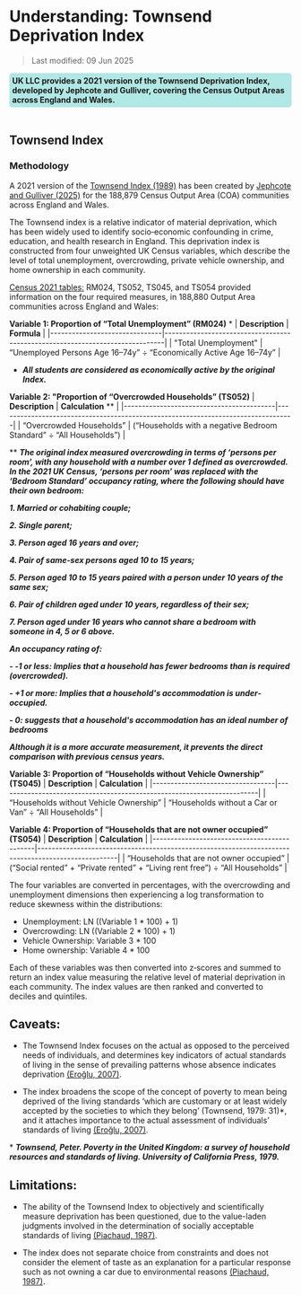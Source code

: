 # Understanding: Townsend Deprivation Index 


>Last modified: 09 Jun 2025

<div style="background-color: rgba(0, 178, 169, 0.3); padding: 5px; border-radius: 5px;"><strong>UK LLC provides a 2021 version of the Townsend Deprivation Index, developed by Jephcote and Gulliver, covering the Census Output Areas across England and Wales.</strong></div>  
<br>

## Townsend Index 

### Methodology

A 2021 version of the [Townsend Index (1989)](https://doi.org/10.4324/9781003368885) has been created by [Jephcote and Gulliver (2025)](https://doi.org/10.1016/j.envint.2025.109304) for the 188,879 Census Output Area (COA) communities across England and Wales.  

The Townsend index is a relative indicator of material deprivation, which has been widely used to identify socio‐economic confounding in crime, education, and health research in England. This deprivation index is constructed from four unweighted UK Census variables, which describe the level of total unemployment, overcrowding, private vehicle ownership, and home ownership in each community.  

[Census 2021 tables:](https://www.nomisweb.co.uk/sources/census_2021) RM024, TS052, TS045, and TS054 provided information on the four required measures, in 188,880 Output Area communities across England and Wales: 

**Variable 1: Proportion of “Total Unemployment” (RM024)** * 
| **Description**                | **Formula**                                                                 |
|-------------------------------|------------------------------------------------------------------------------|
| "Total Unemployment" | “Unemployed Persons Age 16–74y” ÷ “Economically Active Age 16–74y”          |

 * ***All students are considered as economically active by the original Index.***

 **Variable 2: "Proportion of “Overcrowded Households” (TS052)**
| **Description**                          | **Calculation** **                                                                |
|------------------------------------------|----------------------------------------------------------------------------------|
| “Overcrowded Households” | (“Households with a negative Bedroom Standard” ÷ “All Households”)              |

** ***The original index measured overcrowding in terms of ‘persons per room’, with any household with a number over 1 defined as overcrowded. In the 2021 UK Census, ‘persons per room’ was replaced with the ‘Bedroom Standard’ occupancy rating, where the following should have their own bedroom:***

***1. Married or cohabiting couple;***

***2. Single parent;*** 

***3. Person aged 16 years and over;***  

***4. Pair of same‐sex persons aged 10 to 15 years;***  

***5. Person aged 10 to 15 years paired with a person under 10 years of the same sex;***  

***6. Pair of children aged under 10 years, regardless of their sex;***  

***7. Person aged under 16 years who cannot share a bedroom with someone in 4, 5 or 6 above.***

***An occupancy rating of:***  

***- ‐1 or less: Implies that a household has fewer bedrooms than is required (overcrowded).***  

***- +1 or more: Implies that a household's accommodation is under‐occupied.***  

***- 0: suggests that a household's accommodation has an ideal number of bedrooms***  

***Although it is a more accurate measurement, it prevents the direct comparison with previous census years.***

**Variable 3: Proportion of “Households without Vehicle Ownership” (TS045)**
| **Description**                  | **Calculation**                                                       |
|----------------------------------|------------------------------------------------------------------------|
| “Households without Vehicle Ownership” | “Households without a Car or Van” ÷ “All Households”                   |

**Variable 4: Proportion of “Households that are not owner occupied” (TS054)**
 | **Description**                             | **Calculation**                                                                                   |
|---------------------------------------------|----------------------------------------------------------------------------------------------------|
| “Households that are not owner occupied”   | (“Social rented” + “Private rented” + “Living rent free”) ÷ “All Households”                      |

The four variables are converted in percentages, with the overcrowding and unemployment dimensions then experiencing a log transformation to reduce skewness within the distributions: 
- Unemployment:    LN ((Variable 1 * 100) + 1)  
- Overcrowding:    LN ((Variable 2 * 100) + 1)  
- Vehicle Ownership: Variable 3 * 100    
- Home ownership: Variable 4 * 100 

Each of these variables was then converted into z‐scores and summed to return an index value measuring the relative level of material deprivation in each community. The index values are then ranked and converted to deciles and quintiles. 

## Caveats: 

- The Townsend Index focuses on the actual as opposed to the perceived needs of individuals, and determines key indicators of actual standards of living in the sense of prevailing patterns whose absence indicates deprivation [(Eroğlu, 2007)](https://idp.springer.com/authorize/casa?redirect_uri=https://link.springer.com/content/pdf/10.1007/s11205-006-0004-0.pdf&casa_token=XrOeTxnIuD0AAAAA:oreku47tgBEEu_hOTmCtsTFKlnlTrDso2S4ImCNOu6OTQZcEyClMvDcYnzTwd4kGJO8noOHmxzLBCBqzTQ).  

- The index broadens the scope of the concept of poverty to mean being deprived of the living standards ‘which are customary or at least widely accepted by the societies to which they belong’ (Townsend, 1979: 31)*, and it attaches importance to the actual assessment of individuals’ standards of living [(Eroğlu, 2007)](https://idp.springer.com/authorize/casa?redirect_uri=https://link.springer.com/content/pdf/10.1007/s11205-006-0004-0.pdf&casa_token=XrOeTxnIuD0AAAAA:oreku47tgBEEu_hOTmCtsTFKlnlTrDso2S4ImCNOu6OTQZcEyClMvDcYnzTwd4kGJO8noOHmxzLBCBqzTQ).   


\* ***Townsend, Peter. Poverty in the United Kingdom: a survey of household resources and standards of living. University of California Press, 1979.***


## Limitations:  

- The ability of the Townsend Index to objectively and scientifically measure deprivation has been questioned, due to the value-laden judgments involved in the determination of socially acceptable standards of living [(Piachaud, 1987)](https://doi.org/10.1017/S0047279400020353).  

- The index does not separate choice from constraints and does not consider the element of taste as an explanation for a particular response such as not owning a car due to environmental reasons [(Piachaud, 1987)](https://doi.org/10.1017/S0047279400020353).   

 

 